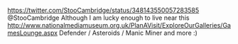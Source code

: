 https://twitter.com/StooCambridge/status/348143550057283585 @StooCambridge Although I am lucky enough to live near this http://www.nationalmediamuseum.org.uk/PlanAVisit/ExploreOurGalleries/GamesLounge.aspx Defender / Asteroids / Manic Miner and more :)